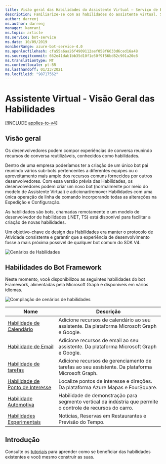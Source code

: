 ```yaml
---
title: Visão geral das Habilidades do Assistente Virtual – Serviço de Bot
description: Familiarize-se com as habilidades do assistente virtual. Saiba mais sobre as habilidades do bot Framework que estão disponíveis para uso em bots, como o calendário e as habilidades de email.
author: darrenj
ms.author: darrenj
manager: kamrani
ms.topic: article
ms.service: bot-service
ms.date: 10/09/2019
monikerRange: azure-bot-service-4.0
ms.openlocfilehash: cfa55a6aa26f4909112aef058f6633d6ced16a48
ms.sourcegitcommit: 662e41dab1bb35d10f1e50f9f56bd82c901a20e8
ms.translationtype: MT
ms.contentlocale: pt-BR
ms.lasthandoff: 01/23/2021
ms.locfileid: "98717562"
---
```

# <a name="virtual-assistant---skills-overview"></a>Assistente Virtual - Visão Geral das Habilidades

[!INCLUDE [applies-to-v4](../includes/applies-to-v4-current.md)]

## <a name="overview"></a>Visão geral

Os desenvolvedores podem compor experiências de conversa reunindo recursos de conversa reutilizáveis, conhecidos como habilidades.

Dentro de uma empresa poderíamos ter a criação de um único bot pai reunindo vários sub-bots pertencentes a diferentes equipes ou o aproveitamento mais amplo dos recursos comuns fornecidos por outros desenvolvedores. Com essa versão prévia das Habilidades, os desenvolvedores podem criar um novo bot (normalmente por meio do modelo de Assistente Virtual) e adicionar/remover Habilidades com uma única operação de linha de comando incorporando todas as alterações na Expedição e Configuração.

As habilidades são bots, chamadas remotamente e um modelo de desenvolvedor de habilidades (.NET, TS) está disponível para facilitar a criação de novas habilidades.

Um objetivo-chave de design das Habilidades era manter o protocolo de Atividade consistente e garantir que a experiência de desenvolvimento fosse a mais próxima possível de qualquer bot comum do SDK V4.

![Cenários de Habilidades](./media/enterprise-template/skills-scenarios.png)

## <a name="bot-framework-skills"></a>Habilidades do Bot Framework

Neste momento, você disponibilizou as seguintes habilidades do bot Framework, alimentadas pela Microsoft Graph e disponíveis em vários idiomas.

![Compilação de cenários de habilidades](./media/enterprise-template/skills-at-build.png)

| Nome | Descrição |
| ---- | ----------- |
|[Habilidade de Calendário](https://aka.ms/bf-calendar-skill)|Adicione recursos de calendário ao seu assistente. Da plataforma Microsoft Graph e Google.|
|[Habilidade de Email](https://aka.ms/bf-email-skill)|Adicione recursos de email ao seu assistente. Da plataforma Microsoft Graph e Google.|
|[Habilidade de tarefas](https://aka.ms/bf-todo-skill)|Adicione recursos de gerenciamento de tarefas ao seu assistente. Da plataforma Microsoft Graph.|
|[Habilidade de Ponto de Interesse](https://aka.ms/bf-poi-skill)|Localize pontos de interesse e direções. Da plataforma Azure Mapas e FourSquare.|
|[Habilidade Automotiva](https://aka.ms/bf-auto-skill)|Habilidade de demonstração para segmento vertical da indústria que permite o controle de recursos do carro.|
|[Habilidades Experimentais](https://aka.ms/bf-experimental-skills)|Notícias, Reservas em Restaurantes e Previsão do Tempo.|

## <a name="getting-started"></a>Introdução

Consulte os [tutoriais](https://aka.ms/bfs-tutorials) para aprender como se beneficiar das habilidades existentes e você mesmo construir as suas.
